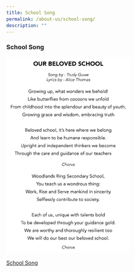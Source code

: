 ```yaml
---
title: School Song
permalink: /about-us/school-song/
description: ""
---
```

### **School Song**
<img style="width:65%" src="/images/sch%20song.jpg">

[School Song](https://drive.google.com/file/d/1rvnD3MYH4v2DbhcD76XQByEGCVzrkMif/view?usp=share_link)